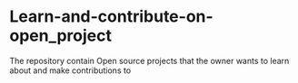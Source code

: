 # Learn-and-contribute-on-open_project
The repository contain Open source projects that the owner wants to learn about and make contributions to
